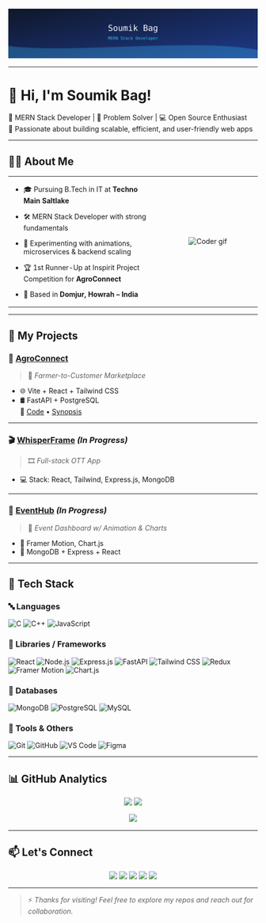 <p align="center">
  <img src="https://raw.githubusercontent.com/Soumik-Coder18/Soumik-Coder18/main/assets/my-banner.svg" alt="Soumik Banner" />
</p>

---

# 👋 Hi, I'm Soumik Bag!

🎯 MERN Stack Developer | 🧠 Problem Solver | 💻 Open Source Enthusiast  
🚀 Passionate about building scalable, efficient, and user-friendly web apps

---

## 🧑‍💻 About Me

<table>
  <tr>
    <td valign="top" width="60%">
      
- 🎓 Pursuing B.Tech in IT at **Techno Main Saltlake**  
- 🛠 MERN Stack Developer with strong fundamentals  
- 🧪 Experimenting with animations, microservices & backend scaling  
- 🏆 1st Runner-Up at Inspirit Project Competition for **AgroConnect**  
- 🧭 Based in **Domjur, Howrah – India**

    </td>
    <td align="center">
      <img src="https://media.giphy.com/media/qgQUggAC3Pfv687qPC/giphy.gif" width="220" alt="Coder gif" />
    </td>
  </tr>
</table>

---

## 🚀 My Projects

### 🌾 [AgroConnect](https://agro-connectt.vercel.app/)
> 🧺 _Farmer-to-Customer Marketplace_

- 🌐 Vite + React + Tailwind CSS  
- 🛢 FastAPI + PostgreSQL  
🔗 [Code](https://github.com/SobhanBose/AgroConnect) • [Synopsis](https://drive.google.com/file/d/1DrU59hNL3o4jOak0LIN3-iSvyme2LGH0/view)

---

### 🎬 [WhisperFrame](https://github.com/Soumik-Coder18/My-OTT-Platform) *(In Progress)*
> 🎞️ _Full-stack OTT App_

- 💻 Stack: React, Tailwind, Express.js, MongoDB

---

### 📅 [EventHub](https://github.com/subhradeep09/Divertion-1.0) *(In Progress)*
> 🎉 _Event Dashboard w/ Animation & Charts_

- 💫 Framer Motion, Chart.js  
- 🔧 MongoDB + Express + React

---

## 🧰 Tech Stack

### 🔤 Languages  
![C](https://img.shields.io/badge/C-00599C?style=flat-square&logo=c&logoColor=white)
![C++](https://img.shields.io/badge/C%2B%2B-004482?style=flat-square&logo=cplusplus&logoColor=white)
![JavaScript](https://img.shields.io/badge/JavaScript-F7DF1E?style=flat-square&logo=javascript&logoColor=black)

### 🧱 Libraries / Frameworks  
![React](https://img.shields.io/badge/React-20232A?style=flat-square&logo=react&logoColor=61DAFB)
![Node.js](https://img.shields.io/badge/Node.js-339933?style=flat-square&logo=nodedotjs&logoColor=white)
![Express.js](https://img.shields.io/badge/Express.js-000000?style=flat-square&logo=express&logoColor=white)
![FastAPI](https://img.shields.io/badge/FastAPI-009688?style=flat-square&logo=fastapi&logoColor=white)
![Tailwind CSS](https://img.shields.io/badge/Tailwind_CSS-38B2AC?style=flat-square&logo=tailwindcss&logoColor=white)
![Redux](https://img.shields.io/badge/Redux-593D88?style=flat-square&logo=redux&logoColor=white)
![Framer Motion](https://img.shields.io/badge/Framer%20Motion-161616?style=flat-square&logo=framer&logoColor=white)
![Chart.js](https://img.shields.io/badge/Chart.js-FF6384?style=flat-square&logo=chartdotjs&logoColor=white)

### 💾 Databases  
![MongoDB](https://img.shields.io/badge/MongoDB-4EA94B?style=flat-square&logo=mongodb&logoColor=white)
![PostgreSQL](https://img.shields.io/badge/PostgreSQL-336791?style=flat-square&logo=postgresql&logoColor=white)
![MySQL](https://img.shields.io/badge/MySQL-4479A1?style=flat-square&logo=mysql&logoColor=white)

### 🧪 Tools & Others  
![Git](https://img.shields.io/badge/Git-F05032?style=flat-square&logo=git&logoColor=white)
![GitHub](https://img.shields.io/badge/GitHub-181717?style=flat-square&logo=github&logoColor=white)
![VS Code](https://img.shields.io/badge/VS%20Code-007ACC?style=flat-square&logo=visualstudiocode&logoColor=white)
![Figma](https://img.shields.io/badge/Figma-F24E1E?style=flat-square&logo=figma&logoColor=white)

---

## 📊 GitHub Analytics

<p align="center">
  <img src="https://github-readme-stats.vercel.app/api?username=Soumik-Coder18&show_icons=true&theme=tokyonight&hide_border=true" width="48%" />
  <img src="https://github-readme-stats.vercel.app/api/top-langs/?username=Soumik-Coder18&layout=compact&theme=tokyonight&hide_border=true" width="48%" />
</p>

<p align="center">
  <img src="https://github-readme-streak-stats.herokuapp.com?user=Soumik-Coder18&theme=tokyonight&hide_border=true" />
</p>

---

## 📫 Let's Connect

<p align="center">
  <a href="mailto:bagsoumik6@gmail.com"><img src="https://img.shields.io/badge/Gmail-D14836?style=for-the-badge&logo=gmail&logoColor=white" /></a>
  <a href="https://www.linkedin.com/in/soumik-bag-0b9900253/"><img src="https://img.shields.io/badge/LinkedIn-0A66C2?style=for-the-badge&logo=linkedin&logoColor=white" /></a>
  <a href="https://github.com/Soumik-Coder18"><img src="https://img.shields.io/badge/GitHub-181717?style=for-the-badge&logo=github&logoColor=white" /></a>
  <a href="https://www.instagram.com/soumik_bag_18/"><img src="https://img.shields.io/badge/Instagram-E4405F?style=for-the-badge&logo=instagram&logoColor=white" /></a>
  <a href="https://www.facebook.com/soumik.bag.394846/"><img src="https://img.shields.io/badge/Facebook-1877F2?style=for-the-badge&logo=facebook&logoColor=white" /></a>
</p>

---

> ⚡ *Thanks for visiting! Feel free to explore my repos and reach out for collaboration.*